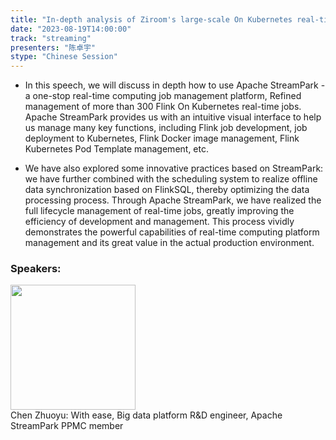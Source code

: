 ```yaml
---
title: "In-depth analysis of Ziroom's large-scale On Kubernetes real-time computing production practice based on Apache StreamPark"
date: "2023-08-19T14:00:00" 
track: "streaming"
presenters: "陈卓宇"
stype: "Chinese Session"
---
```

- In this speech, we will discuss in depth how to use Apache StreamPark - a one-stop real-time computing job management platform,
Refined management of more than 300 Flink On Kubernetes real-time jobs. Apache StreamPark provides us with an intuitive visual interface to help us manage many key functions, including Flink job development, job deployment to Kubernetes, Flink Docker image management, Flink Kubernetes Pod Template management, etc.

- We have also explored some innovative practices based on StreamPark: we have further combined with the scheduling system to realize offline data synchronization based on FlinkSQL, thereby optimizing the data processing process.
Through Apache StreamPark, we have realized the full lifecycle management of real-time jobs, greatly improving the efficiency of development and management. This process vividly demonstrates the powerful capabilities of real-time computing platform management and its great value in the actual production environment.

 ### Speakers: 
 <img src="https://img.bagevent.com/resource/20230516/1926264352319696.jpg" width="200" /><br>Chen Zhuoyu: With ease, Big data platform R&D engineer, Apache StreamPark PPMC member
 <br><br>